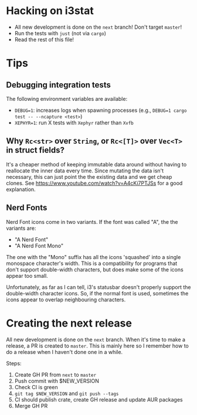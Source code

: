 # Hacking on i3stat

* All new development is done on the `next` branch! Don't target `master`!
* Run the tests with `just` (not via `cargo`)
* Read the rest of this file!

# Tips

## Debugging integration tests

The following environment variables are available:

* `DEBUG=1`: increases logs when spawning processes (e.g., `DEBUG=1 cargo test -- --ncapture <test>`)
* `XEPHYR=1`: run X tests with `Xephyr` rather than `Xvfb`

## Why `Rc<str>` over `String`, or `Rc<[T]>` over `Vec<T>` in struct fields?

It's a cheaper method of keeping immutable data around without having to reallocate the inner data every time.
Since mutating the data isn't necessary, this can just point the the existing data and we get cheap clones.
See https://www.youtube.com/watch?v=A4cKi7PTJSs for a good explanation.

## Nerd Fonts

Nerd Font icons come in two variants. If the font was called "A", the the variants are:

* "A Nerd Font"
* "A Nerd Font Mono"

The one with the "Mono" suffix has all the icons 'squashed' into a single monospace character's width.
This is a compatibility for programs that don't support double-width characters, but does make some of the icons appear too small.

Unfortunately, as far as I can tell, i3's statusbar doesn't properly support the double-width character icons.
So, if the normal font is used, sometimes the icons appear to overlap neighbouring characters.

# Creating the next release

All new development is done on the `next` branch. When it's time to make a release, a PR is created to `master`.
This is mainly here so I remember how to do a release when I haven't done one in a while.

Steps:

1. Create GH PR from `next` to `master`
2. Push commit with $NEW_VERSION
3. Check CI is green
4. `git tag $NEW_VERSION` and `git push --tags`
5. CI should publish crate, create GH release and update AUR packages
6. Merge GH PR
